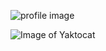 ![profile image](https://avatars3.githubusercontent.com/u/7737435?s=400&u=81e92816cb77c9d5a5ccf10ee516f74efe38d1db&v=4)

![Image of Yaktocat](https://octodex.github.com/images/yaktocat.png)
